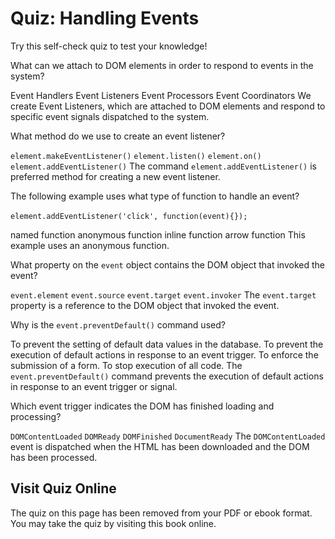 # Quiz: Handling Events

Try this self-check quiz to test your knowledge!

<quiz name="">
    <question>
        <p>What can we attach to DOM elements in order to respond to events in the system?</p>
        <answer>Event Handlers</answer>
        <answer correct>Event Listeners</answer>
        <answer>Event Processors</answer>
        <answer>Event Coordinators</answer>
        <explanation>We create Event Listeners, which are attached to DOM elements and respond to specific event signals dispatched to the system.</explanation>
    </question>
    <question>
        <p>What method do we use to create an event listener?</p>
        <answer><code>element.makeEventListener()</code></answer>
        <answer><code>element.listen()</code></answer>
        <answer><code>element.on()</code></answer>
        <answer correct><code>element.addEventListener()</code></answer>
        <explanation>The command <code>element.addEventListener()</code> is preferred method for creating a new event listener.</explanation>
    </question>
    <question>
        <p>The following example uses what type of function to handle an event? <br><br><code>element.addEventListener('click', function(event){});</code></p>
        <answer>named function</answer>
        <answer correct>anonymous function</answer>
        <answer>inline function</answer>
        <answer>arrow function</answer>
        <explanation>This example uses an anonymous function.</explanation>
    </question>
    <question>
        <p>What property on the <code>event</code> object contains the DOM object that invoked the event?</p>
        <answer><code>event.element</code></answer>
        <answer><code>event.source</code></answer>
        <answer correct><code>event.target</code></answer>
        <answer><code>event.invoker</code></answer>
        <explanation>The <code>event.target</code> property is a reference to the DOM object that invoked the event.</explanation>
    </question>
    <question>
        <p>Why is the <code>event.preventDefault()</code> command used?</p>
        <answer>To prevent the setting of default data values in the database.</answer>
        <answer correct>To prevent the execution of default actions in response to an event trigger.</answer>
        <answer>To enforce the submission of a form.</answer>
        <answer>To stop execution of all code.</answer>
        <explanation>The <code>event.preventDefault()</code> command prevents the execution of default actions in response to an event trigger or signal.</explanation>
    </question>
    <question>
        <p>Which event trigger indicates the DOM has finished loading and processing?</p>
        <answer correct><code>DOMContentLoaded</code></answer>
        <answer><code>DOMReady</code></answer>
        <answer><code>DOMFinished</code></answer>
        <answer><code>DocumentReady</code></answer>
        <explanation>The <code>DOMContentLoaded</code> event is dispatched when the HTML has been downloaded and the DOM has been processed.</explanation>
    </question>
</quiz>

<div class="no-quiz">
     <h2>Visit Quiz Online</h2>
     <p> 
         The quiz on this page has been removed from your PDF 
         or ebook format. You may take the quiz by visiting
         this book online.
     </p>
</div>
